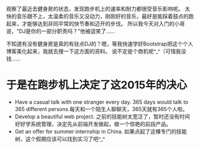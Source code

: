 
观察了最近去健身房的状态，发现跑步机上的速率和耐力都很受音乐影响呢。
太快的音乐跟不上，太温柔的音乐又没动力，刚刚好的音乐，最好是能踩着鼓点的跑起来，才能够达到非同平常的快节奏和迈开的步伐。
所以我今天对入门的小哥说，“DJ是你的一部分职责吗？”他被逗笑了……

不知道有没有健身房是真的有驻点DJ的？嗯，等我快速学好Bootstrap把这个个人博客美化起来，我就去搜一下这方面的资料。
说不定是个商机呢^_^（可惜我没钱……

# 于是在跑步机上决定了这2015年的决心
* Have a casual talk with one stranger every day. 365 days would talk to 365 different persons.每天和一个陌生人聊聊天，365天就有365个人啦。
* Develop a beautiful web project. 之前的技能树太宽泛了，暂时还没有时间好好学系统管理，决定先从前端开发做起，做一个惊艳的前段产品。
* Get an offer for summer internship in China. 如果点起了这棵专门的技能树，这个假期应该可以找到实习了吧^_^